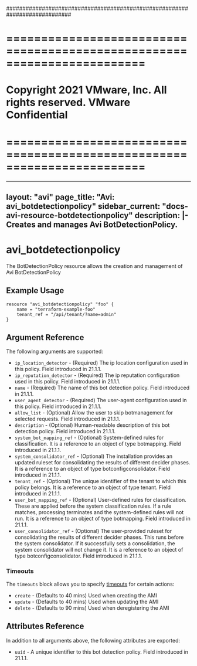 ############################################################################
# ========================================================================
# Copyright 2021 VMware, Inc.  All rights reserved. VMware Confidential
# ========================================================================
###

<!--
    Copyright 2021 VMware, Inc.
    SPDX-License-Identifier: Mozilla Public License 2.0
-->
---
layout: "avi"
page_title: "Avi: avi_botdetectionpolicy"
sidebar_current: "docs-avi-resource-botdetectionpolicy"
description: |-
  Creates and manages Avi BotDetectionPolicy.
---

# avi_botdetectionpolicy

The BotDetectionPolicy resource allows the creation and management of Avi BotDetectionPolicy

## Example Usage

```hcl
resource "avi_botdetectionpolicy" "foo" {
    name = "terraform-example-foo"
    tenant_ref = "/api/tenant/?name=admin"
}
```

## Argument Reference

The following arguments are supported:

* `ip_location_detector` - (Required) The ip location configuration used in this policy. Field introduced in 21.1.1.
* `ip_reputation_detector` - (Required) The ip reputation configuration used in this policy. Field introduced in 21.1.1.
* `name` - (Required) The name of this bot detection policy. Field introduced in 21.1.1.
* `user_agent_detector` - (Required) The user-agent configuration used in this policy. Field introduced in 21.1.1.
* `allow_list` - (Optional) Allow the user to skip botmanagement for selected requests. Field introduced in 21.1.1.
* `description` - (Optional) Human-readable description of this bot detection policy. Field introduced in 21.1.1.
* `system_bot_mapping_ref` - (Optional) System-defined rules for classification. It is a reference to an object of type botmapping. Field introduced in 21.1.1.
* `system_consolidator_ref` - (Optional) The installation provides an updated ruleset for consolidating the results of different decider phases. It is a reference to an object of type botconfigconsolidator. Field introduced in 21.1.1.
* `tenant_ref` - (Optional) The unique identifier of the tenant to which this policy belongs. It is a reference to an object of type tenant. Field introduced in 21.1.1.
* `user_bot_mapping_ref` - (Optional) User-defined rules for classification. These are applied before the system classification rules. If a rule matches, processing terminates and the system-defined rules will not run. It is a reference to an object of type botmapping. Field introduced in 21.1.1.
* `user_consolidator_ref` - (Optional) The user-provided ruleset for consolidating the results of different decider phases. This runs before the system consolidator. If it successfully sets a consolidation, the system consolidator will not change it. It is a reference to an object of type botconfigconsolidator. Field introduced in 21.1.1.


### Timeouts

The `timeouts` block allows you to specify [timeouts](https://www.terraform.io/docs/configuration/resources.html#timeouts) for certain actions:

* `create` - (Defaults to 40 mins) Used when creating the AMI
* `update` - (Defaults to 40 mins) Used when updating the AMI
* `delete` - (Defaults to 90 mins) Used when deregistering the AMI

## Attributes Reference

In addition to all arguments above, the following attributes are exported:

* `uuid` -  A unique identifier to this bot detection policy. Field introduced in 21.1.1.

